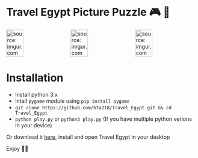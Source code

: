 # Travel Egypt Picture Puzzle 🎮 🎲

<div style="display: flex;">
<img src="https://i.imgur.com/px64MLs.png" title="source: imgur.com" width="30%" />
<img src="https://i.imgur.com/zHDu0Oc.png" title="source: imgur.com" width="30%" style="margin: 0 4%;" />
<img src="https://i.imgur.com/T04hFvm.png" title="source: imgur.com" width="30%"/>
</div>

# Installation

* Install python 3.x
* Intall `pygame` module using `pip install pygame`
* `git clone https://github.com/hta218/Travel_Egypt.git && cd Travel_Egypt`
* `python play.py` or `python3 play.py` (If you have multiple python verions in your device)

Or download it [here](https://goo.gl/eLARP5), install and open Travel Egypt in your desktop

Enjoy 🙉🙉
